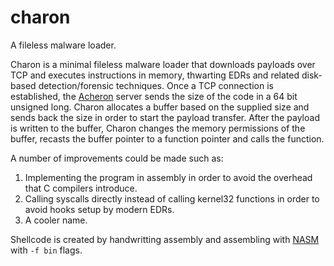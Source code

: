 # charon
A fileless malware loader.

Charon is a minimal fileless malware loader that downloads payloads over TCP and executes instructions in memory, thwarting EDRs and related disk-based detection/forensic techniques. Once a TCP connection is established, the [Acheron](https://github.com/chomphuthip/acheron) server sends the size of the code in a 64 bit unsigned long. Charon allocates a buffer based on the supplied size and sends back the size in order to start the payload transfer. After the payload is written to the buffer, Charon changes the memory permissions of the buffer, recasts the buffer pointer to a function pointer and calls the function.

A number of improvements could be made such as:
1. Implementing the program in assembly in order to avoid the overhead that C compilers introduce.
2. Calling syscalls directly instead of calling kernel32 functions in order to avoid hooks setup by modern EDRs.
3. A cooler name.

Shellcode is created by handwritting assembly and assembling with [NASM](https://www.nasm.us/) with ```-f bin``` flags.

